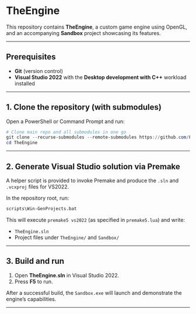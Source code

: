 # TheEngine

This repository contains **TheEngine**, a custom game engine using OpenGL, and an accompanying **Sandbox** project showcasing its features.

---

## Prerequisites

- **Git** (version control)
- **Visual Studio 2022** with the **Desktop development with C++** workload installed

---

## 1. Clone the repository (with submodules)

Open a PowerShell or Command Prompt and run:

```powershell
# Clone main repo and all submodules in one go
git clone --recurse-submodules --remote-submodules https://github.com/FL023/TheEngine
cd TheEngine
```

---

## 2. Generate Visual Studio solution via Premake

A helper script is provided to invoke Premake and produce the `.sln` and `.vcxproj` files for VS2022.

In the repository root, run:

```bat
scripts\Win-GenProjects.bat
```

This will execute `premake5 vs2022` (as specified in `premake5.lua`) and write:

- `TheEngine.sln`
- Project files under `TheEngine/` and `Sandbox/`

---

## 3. Build and run

1. Open **TheEngine.sln** in Visual Studio 2022.
2. Press **F5** to run.

After a successful build, the `Sandbox.exe` will launch and demonstrate the engine’s capabilities.

---
